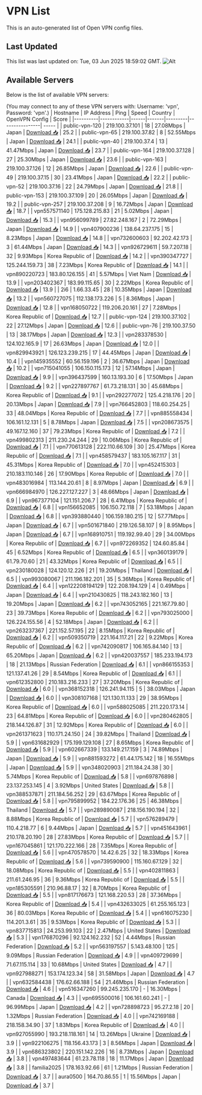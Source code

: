 # VPN List

This is an auto-generated list of Open VPN config files.

## Last Updated

This list was last updated on: Tue, 03 Jun 2025 18:59:02 GMT.
![Alt](https://repobeats.axiom.co/api/embed/186b98318ef1479477931607c1ad7d823f12451f.svg "Repobeats analytics image")

## Available Servers

Below is the list of available VPN servers:

(You may connect to any of these VPN servers with: Username: 'vpn', Password: 'vpn'.)
| Hostname | IP Address | Ping | Speed | Country | OpenVPN Config | Score |
|----------|------------|------|-------|---------|----------------| ----- |
| public-vpn-120 | 219.100.37.101 | 18 | 27.08Mbps | Japan | [Download 📥](./configs/server_0_JP.ovpn) | 25.2 |
| public-vpn-65 | 219.100.37.82 | 8 | 52.55Mbps | Japan | [Download 📥](./configs/server_1_JP.ovpn) | 24.1 |
| public-vpn-40 | 219.100.37.4 | 13 | 41.47Mbps | Japan | [Download 📥](./configs/server_2_JP.ovpn) | 23.7 |
| public-vpn-164 | 219.100.37.128 | 27 | 25.30Mbps | Japan | [Download 📥](./configs/server_3_JP.ovpn) | 23.6 |
| public-vpn-163 | 219.100.37.126 | 12 | 26.85Mbps | Japan | [Download 📥](./configs/server_4_JP.ovpn) | 22.6 |
| public-vpn-49 | 219.100.37.15 | 30 | 23.41Mbps | Japan | [Download 📥](./configs/server_5_JP.ovpn) | 22.2 |
| public-vpn-52 | 219.100.37.16 | 22 | 24.79Mbps | Japan | [Download 📥](./configs/server_6_JP.ovpn) | 21.8 |
| public-vpn-153 | 219.100.37.109 | 20 | 26.05Mbps | Japan | [Download 📥](./configs/server_7_JP.ovpn) | 19.2 |
| public-vpn-257 | 219.100.37.208 | 9 | 16.72Mbps | Japan | [Download 📥](./configs/server_8_JP.ovpn) | 18.7 |
| vpn557571140 | 175.128.215.83 | 21 | 5.02Mbps | Japan | [Download 📥](./configs/server_9_JP.ovpn) | 15.3 |
| vpn956099789 | 27.82.248.167 | 2 | 72.29Mbps | Japan | [Download 📥](./configs/server_10_JP.ovpn) | 14.9 |
| vpn407900236 | 138.64.237.175 | 15 | 8.23Mbps | Japan | [Download 📥](./configs/server_11_JP.ovpn) | 14.8 |
| vpn732600603 | 92.202.42.173 | 3 | 61.44Mbps | Japan | [Download 📥](./configs/server_12_JP.ovpn) | 14.3 |
| vpn926729611 | 59.7.207.18 | 32 | 9.93Mbps | Korea Republic of | [Download 📥](./configs/server_13_KR.ovpn) | 14.2 |
| vpn390347727 | 125.244.159.73 | 38 | 7.23Mbps | Korea Republic of | [Download 📥](./configs/server_14_KR.ovpn) | 14.1 |
| vpn890220723 | 183.80.126.155 | 41 | 5.57Mbps | Viet Nam | [Download 📥](./configs/server_15_VN.ovpn) | 13.9 |
| vpn203402367 | 183.99.115.65 | 30 | 2.22Mbps | Korea Republic of | [Download 📥](./configs/server_16_KR.ovpn) | 13.9 |
| 2i6 | 1.66.33.45 | 28 | 10.35Mbps | Japan | [Download 📥](./configs/server_17_JP.ovpn) | 13.2 |
| vpn560727075 | 112.138.173.226 | 5 | 8.36Mbps | Japan | [Download 📥](./configs/server_18_JP.ovpn) | 12.8 |
| vpn168050722 | 119.206.20.161 | 27 | 7.28Mbps | Korea Republic of | [Download 📥](./configs/server_19_KR.ovpn) | 12.7 |
| public-vpn-124 | 219.100.37.102 | 22 | 27.12Mbps | Japan | [Download 📥](./configs/server_20_JP.ovpn) | 12.6 |
| public-vpn-76 | 219.100.37.50 | 13 | 38.17Mbps | Japan | [Download 📥](./configs/server_21_JP.ovpn) | 12.3 |
| vpn283378530 | 124.102.165.9 | 17 | 26.63Mbps | Japan | [Download 📥](./configs/server_22_JP.ovpn) | 12.0 |
| vpn829943921 | 126.123.239.215 | 17 | 44.45Mbps | Japan | [Download 📥](./configs/server_23_JP.ovpn) | 10.4 |
| vpn145935552 | 60.56.159.196 | 2 | 36.67Mbps | Japan | [Download 📥](./configs/server_24_JP.ovpn) | 10.2 |
| vpn715041055 | 106.150.115.173 | 12 | 57.14Mbps | Japan | [Download 📥](./configs/server_25_JP.ovpn) | 9.9 |
| vpn396437599 | 160.13.193.30 | 6 | 17.50Mbps | Japan | [Download 📥](./configs/server_26_JP.ovpn) | 9.2 |
| vpn227897767 | 61.73.218.131 | 30 | 45.68Mbps | Korea Republic of | [Download 📥](./configs/server_27_KR.ovpn) | 9.1 |
| vpn292277072 | 125.4.218.176 | 20 | 20.13Mbps | Japan | [Download 📥](./configs/server_28_JP.ovpn) | 7.9 |
| vpn766452803 | 118.60.254.25 | 33 | 48.04Mbps | Korea Republic of | [Download 📥](./configs/server_29_KR.ovpn) | 7.7 |
| vpn885558434 | 106.161.12.131 | 5 | 8.78Mbps | Japan | [Download 📥](./configs/server_30_JP.ovpn) | 7.5 |
| vpn208673575 | 49.167.12.160 | 37 | 79.23Mbps | Korea Republic of | [Download 📥](./configs/server_31_KR.ovpn) | 7.2 |
| vpn499802313 | 211.230.24.244 | 29 | 10.06Mbps | Korea Republic of | [Download 📥](./configs/server_32_KR.ovpn) | 7.1 |
| vpn770613128 | 222.110.66.109 | 30 | 25.47Mbps | Korea Republic of | [Download 📥](./configs/server_33_KR.ovpn) | 7.1 |
| vpn458579437 | 183.105.167.117 | 31 | 45.31Mbps | Korea Republic of | [Download 📥](./configs/server_34_KR.ovpn) | 7.0 |
| vpn452415303 | 210.183.110.146 | 26 | 17.90Mbps | Korea Republic of | [Download 📥](./configs/server_35_KR.ovpn) | 7.0 |
| vpn483016984 | 113.144.20.61 | 8 | 8.97Mbps | Japan | [Download 📥](./configs/server_36_JP.ovpn) | 6.9 |
| vpn666984970 | 126.227.127.227 | 3 | 48.66Mbps | Japan | [Download 📥](./configs/server_37_JP.ovpn) | 6.9 |
| vpn967377104 | 121.151.206.7 | 28 | 6.41Mbps | Korea Republic of | [Download 📥](./configs/server_38_KR.ovpn) | 6.8 |
| vpn156652085 | 106.150.72.118 | 7 | 53.18Mbps | Japan | [Download 📥](./configs/server_39_JP.ovpn) | 6.8 |
| vpn393880440 | 106.159.180.215 | 12 | 57.77Mbps | Japan | [Download 📥](./configs/server_40_JP.ovpn) | 6.7 |
| vpn501671840 | 219.126.58.107 | 9 | 8.95Mbps | Japan | [Download 📥](./configs/server_41_JP.ovpn) | 6.7 |
| vpn168910751 | 119.192.99.40 | 29 | 34.00Mbps | Korea Republic of | [Download 📥](./configs/server_42_KR.ovpn) | 6.7 |
| vpn972269352 | 124.60.85.84 | 45 | 6.52Mbps | Korea Republic of | [Download 📥](./configs/server_43_KR.ovpn) | 6.5 |
| vpn360139179 | 61.79.70.60 | 21 | 43.32Mbps | Korea Republic of | [Download 📥](./configs/server_44_KR.ovpn) | 6.5 |
| vpn230180028 | 124.120.12.226 | 21 | 19.20Mbps | Thailand | [Download 📥](./configs/server_45_TH.ovpn) | 6.5 |
| vpn993080067 | 211.196.182.201 | 35 | 5.36Mbps | Korea Republic of | [Download 📥](./configs/server_46_KR.ovpn) | 6.4 |
| vpn122208194129 | 122.208.194.129 | 4 | 0.49Mbps | Japan | [Download 📥](./configs/server_47_JP.ovpn) | 6.4 |
| vpn210430825 | 118.243.182.160 | 13 | 19.20Mbps | Japan | [Download 📥](./configs/server_48_JP.ovpn) | 6.2 |
| vpn743052165 | 221.167.79.80 | 23 | 39.73Mbps | Korea Republic of | [Download 📥](./configs/server_49_KR.ovpn) | 6.2 |
| vpn793025000 | 126.224.155.56 | 4 | 52.18Mbps | Japan | [Download 📥](./configs/server_50_JP.ovpn) | 6.2 |
| vpn263237367 | 221.152.57.195 | 22 | 8.15Mbps | Korea Republic of | [Download 📥](./configs/server_51_KR.ovpn) | 6.2 |
| vpn509350719 | 221.164.117.21 | 22 | 9.22Mbps | Korea Republic of | [Download 📥](./configs/server_52_KR.ovpn) | 6.2 |
| vpn742090817 | 106.165.84.140 | 13 | 65.20Mbps | Japan | [Download 📥](./configs/server_53_JP.ovpn) | 6.2 |
| vpn420037557 | 185.233.194.173 | 18 | 21.13Mbps | Russian Federation | [Download 📥](./configs/server_54_RU.ovpn) | 6.1 |
| vpn866155353 | 121.137.41.26 | 29 | 8.54Mbps | Korea Republic of | [Download 📥](./configs/server_55_KR.ovpn) | 6.1 |
| vpn612352800 | 210.183.216.233 | 27 | 37.20Mbps | Korea Republic of | [Download 📥](./configs/server_56_KR.ovpn) | 6.0 |
| vpn368152318 | 126.241.94.115 | 5 | 38.03Mbps | Japan | [Download 📥](./configs/server_57_JP.ovpn) | 6.0 |
| vpn308107168 | 121.130.11.133 | 29 | 38.95Mbps | Korea Republic of | [Download 📥](./configs/server_58_KR.ovpn) | 6.0 |
| vpn588025085 | 211.220.173.14 | 23 | 64.81Mbps | Korea Republic of | [Download 📥](./configs/server_59_KR.ovpn) | 6.0 |
| vpn280462805 | 218.144.126.87 | 31 | 12.92Mbps | Korea Republic of | [Download 📥](./configs/server_60_KR.ovpn) | 6.0 |
| vpn261371623 | 110.171.24.150 | 24 | 39.82Mbps | Thailand | [Download 📥](./configs/server_61_TH.ovpn) | 5.9 |
| vpn631682929 | 175.199.129.108 | 27 | 8.65Mbps | Korea Republic of | [Download 📥](./configs/server_62_KR.ovpn) | 5.9 |
| vpn602667339 | 133.149.217.159 | 3 | 74.89Mbps | Japan | [Download 📥](./configs/server_63_JP.ovpn) | 5.9 |
| vpn881593272 | 61.44.175.142 | 18 | 16.55Mbps | Japan | [Download 📥](./configs/server_64_JP.ovpn) | 5.9 |
| vpn348020903 | 211.184.24.38 | 30 | 5.74Mbps | Korea Republic of | [Download 📥](./configs/server_65_KR.ovpn) | 5.8 |
| vpn697876898 | 23.137.253.145 | 4 | 3.92Mbps | United States | [Download 📥](./configs/server_66_US.ovpn) | 5.8 |
| vpn388537871 | 211.184.56.252 | 29 | 63.67Mbps | Korea Republic of | [Download 📥](./configs/server_67_KR.ovpn) | 5.8 |
| vpn795899952 | 184.22.176.36 | 25 | 46.38Mbps | Thailand | [Download 📥](./configs/server_68_TH.ovpn) | 5.7 |
| vpn289890087 | 218.156.190.194 | 32 | 8.88Mbps | Korea Republic of | [Download 📥](./configs/server_69_KR.ovpn) | 5.7 |
| vpn576289479 | 110.4.218.77 | 6 | 9.44Mbps | Japan | [Download 📥](./configs/server_70_JP.ovpn) | 5.7 |
| vpn451643961 | 210.178.20.190 | 28 | 27.83Mbps | Korea Republic of | [Download 📥](./configs/server_71_KR.ovpn) | 5.7 |
| vpn167045861 | 121.170.222.166 | 28 | 7.35Mbps | Korea Republic of | [Download 📥](./configs/server_72_KR.ovpn) | 5.6 |
| vpn470578570 | 14.42.6.25 | 32 | 18.33Mbps | Korea Republic of | [Download 📥](./configs/server_73_KR.ovpn) | 5.6 |
| vpn739590900 | 115.160.67.129 | 32 | 18.08Mbps | Korea Republic of | [Download 📥](./configs/server_74_KR.ovpn) | 5.5 |
| vpn402811863 | 211.61.246.95 | 36 | 9.36Mbps | Korea Republic of | [Download 📥](./configs/server_75_KR.ovpn) | 5.5 |
| vpn185305591 | 210.96.88.17 | 32 | 8.70Mbps | Korea Republic of | [Download 📥](./configs/server_76_KR.ovpn) | 5.5 |
| vpn817176673 | 121.168.220.53 | 28 | 37.36Mbps | Korea Republic of | [Download 📥](./configs/server_77_KR.ovpn) | 5.4 |
| vpn432633025 | 61.255.165.123 | 36 | 80.03Mbps | Korea Republic of | [Download 📥](./configs/server_78_KR.ovpn) | 5.4 |
| vpn616075230 | 114.201.3.61 | 35 | 9.53Mbps | Korea Republic of | [Download 📥](./configs/server_79_KR.ovpn) | 5.3 |
| vpn837715813 | 24.253.99.103 | 22 | 2.47Mbps | United States | [Download 📥](./configs/server_80_US.ovpn) | 5.3 |
| vpn176870296 | 92.124.162.232 | 52 | 4.44Mbps | Russian Federation | [Download 📥](./configs/server_81_RU.ovpn) | 5.2 |
| vpn563197557 | 5.143.48.100 | 125 | 9.09Mbps | Russian Federation | [Download 📥](./configs/server_82_RU.ovpn) | 4.9 |
| vpn409729699 | 71.67.115.114 | 33 | 10.68Mbps | United States | [Download 📥](./configs/server_83_US.ovpn) | 4.7 |
| vpn927988271 | 153.174.123.34 | 58 | 31.58Mbps | Japan | [Download 📥](./configs/server_84_JP.ovpn) | 4.7 |
| vpn632584438 | 176.62.66.188 | 54 | 21.46Mbps | Russian Federation | [Download 📥](./configs/server_85_RU.ovpn) | 4.6 |
| vpn516347260 | 99.245.235.170 | - | 16.30Mbps | Canada | [Download 📥](./configs/server_86_CA.ovpn) | 4.3 |
| vpn695500016 | 106.161.60.241 | - | 96.99Mbps | Japan | [Download 📥](./configs/server_87_JP.ovpn) | 4.2 |
| vpn728898723 | 95.27.2.18 | 20 | 1.32Mbps | Russian Federation | [Download 📥](./configs/server_88_RU.ovpn) | 4.0 |
| vpn742169188 | 218.158.34.90 | 37 | 1.83Mbps | Korea Republic of | [Download 📥](./configs/server_89_KR.ovpn) | 4.0 |
| vpn927055990 | 193.218.118.161 | 14 | 13.26Mbps | Ukraine | [Download 📥](./configs/server_90_UA.ovpn) | 3.9 |
| vpn922106275 | 118.156.43.173 | 3 | 8.56Mbps | Japan | [Download 📥](./configs/server_91_JP.ovpn) | 3.9 |
| vpn686323802 | 220.151.142.226 | 16 | 8.73Mbps | Japan | [Download 📥](./configs/server_92_JP.ovpn) | 3.8 |
| vpn497483644 | 61.23.78.118 | 18 | 11.17Mbps | Japan | [Download 📥](./configs/server_93_JP.ovpn) | 3.8 |
| familia2025 | 178.163.92.66 | 61 | 1.21Mbps | Russian Federation | [Download 📥](./configs/server_94_RU.ovpn) | 3.7 |
| aura0500 | 164.70.86.55 | 1 | 15.56Mbps | Japan | [Download 📥](./configs/server_95_JP.ovpn) | 3.7 |
